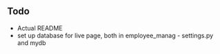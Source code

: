 ## Todo
- Actual README
- set up database for live page, both in employee_manag - settings.py and mydb